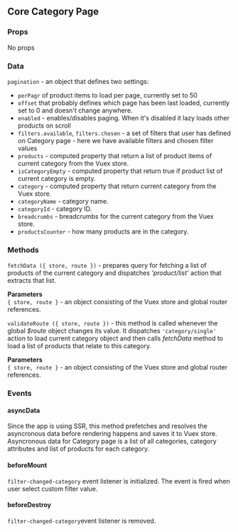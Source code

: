 ## Core Category Page

### Props
No props

### Data

`pagination` - an object that defines two settings:
- `perPagr` of product items to load per page, currently set to 50
- `offset` that probably defines which page has been last loaded, currently set to 0 and doesn't change anywhere.
- `enabled` - enables/disables paging. When it's disabled it lazy loads other products on scroll
- `filters.available`, `filters.chosen` - a set of filters that user has defined on Category page - here we have available filters and chosen filter values 
- `products` - computed property that return a list of product items of current category from the Vuex store.  
- `isCategoryEmpty` - computed property that return true if product list of current category is empty.  
- `category` - computed property that return current category from the Vuex store. 
- `categoryName` - category name.
- `categoryId` - category ID.
- `breadcrumbs` - breadcrumbs for the current category from the Vuex store.
- `productsCounter` - how many products are in the category.

### Methods
`fetchData ({ store, route })` - prepares query for fetching a list of products of the current category and dispatches *'product/list'* action that extracts that list.

**Parameters**  
`{ store, route }` - an object consisting of the Vuex store and global router references.  

`validateRoute ({ store, route })` - this method is called whenever the global *$route* object changes its value. It dispatches `'category/single'` action to load current category object and then calls *fetchData* method to load a list of products that relate to this category.  

**Parameters**  
`{ store, route }` - an object consisting of the Vuex store and global router references.

### Events

#### asyncData
Since the app is using SSR, this method prefetches and resolves the asyncronous data before rendering happens and saves it to Vuex store. Asyncronous data for Category page is a list of all categories, category attributes and list of products for each category.

#### beforeMount
`filter-changed-category` event listener is initialized. The event is fired when user select custom filter value.

#### beforeDestroy
`filter-changed-category`event listener is removed.
